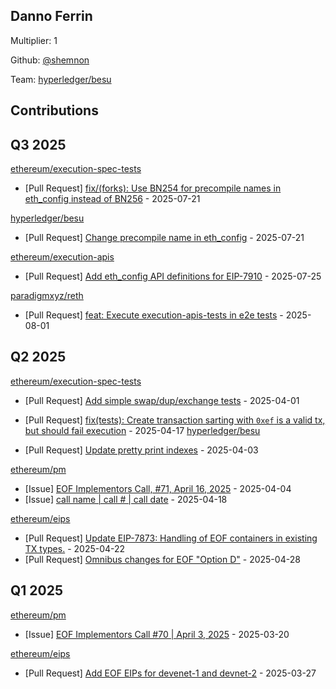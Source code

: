 
## Danno Ferrin
Multiplier: 1

Github: [@shemnon](https://github.com/shemnon)

Team: [hyperledger/besu](https://github.com/hyperledger/besu/pulls?q=author%3Ashemnon)

## Contributions

## Q3 2025


[ethereum/execution-spec-tests](https://github.com/ethereum/execution-spec-tests)
* [Pull Request] [fix/(forks): Use BN254 for precompile names in eth_config instead of BN256](https://github.com/ethereum/execution-spec-tests/pull/1933) - 2025-07-21

[hyperledger/besu](https://github.com/hyperledger/besu)
* [Pull Request] [Change precompile name in eth_config](https://github.com/hyperledger/besu/pull/8986) - 2025-07-21

[ethereum/execution-apis](https://github.com/ethereum/execution-apis)
* [Pull Request] [Add eth_config API definitions for EIP-7910](https://github.com/ethereum/execution-apis/pull/678) - 2025-07-25

[paradigmxyz/reth](https://github.com/paradigmxyz/reth)
* [Pull Request] [feat: Execute execution-apis-tests in e2e tests](https://github.com/paradigmxyz/reth/pull/17708) - 2025-08-01
## Q2 2025


[ethereum/execution-spec-tests](https://github.com/ethereum/execution-spec-tests)
* [Pull Request] [Add simple swap/dup/exchange tests](https://github.com/ethereum/execution-spec-tests/pull/1373) - 2025-04-01

* [Pull Request] [fix(tests): Create transaction sarting with `0xef` is a valid tx, but should fail execution](https://github.com/ethereum/execution-spec-tests/pull/1480) - 2025-04-17
[hyperledger/besu](https://github.com/hyperledger/besu)
* [Pull Request] [Update pretty print indexes](https://github.com/hyperledger/besu/pull/8517) - 2025-04-03

[ethereum/pm](https://github.com/ethereum/pm)
* [Issue] [EOF Implementors Call, #71, April 16, 2025](https://github.com/ethereum/pm/issues/1429) - 2025-04-04
* [Issue] [call name | call # | call date](https://github.com/ethereum/pm/issues/1489) - 2025-04-18

[ethereum/eips](https://github.com/ethereum/eips)
* [Pull Request] [Update EIP-7873: Handling of EOF containers in existing TX types.](https://github.com/ethereum/EIPs/pull/9669) - 2025-04-22
* [Pull Request] [Omnibus changes for EOF "Option D"](https://github.com/ethereum/EIPs/pull/9702) - 2025-04-28
## Q1 2025

[ethereum/pm](https://github.com/ethereum/pm)
* [Issue] [EOF Implementors Call #70 | April 3, 2025](https://github.com/ethereum/pm/issues/1397) - 2025-03-20

[ethereum/eips](https://github.com/ethereum/eips)
* [Pull Request] [Add EOF EIPs for devenet-1 and devnet-2](https://github.com/ethereum/EIPs/pull/9557) - 2025-03-27
